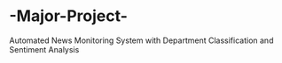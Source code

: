 # -Major-Project-

Automated News Monitoring System with
 Department Classification and Sentiment Analysis
